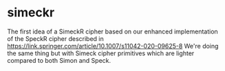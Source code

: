 # simeckr
The first idea of a SimeckR cipher based on our enhanced implementation of the SpeckR cipher described in https://link.springer.com/article/10.1007/s11042-020-09625-8  We're doing the same thing but with Simeck cipher primitives which are lighter compared to both Simon and Speck.
